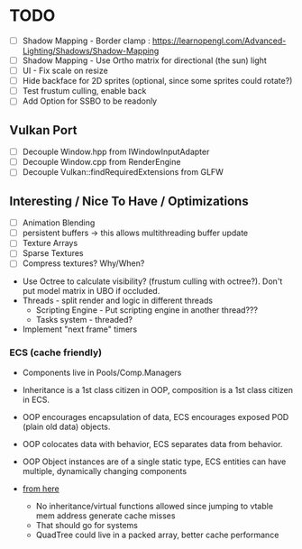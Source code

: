 # TODO

- [ ] Shadow Mapping - Border clamp : https://learnopengl.com/Advanced-Lighting/Shadows/Shadow-Mapping
- [ ] Shadow Mapping - Use Ortho matrix for directional (the sun) light
- [ ] UI - Fix scale on resize
- [ ] Hide backface for 2D sprites (optional, since some sprites could rotate?)
- [ ] Test frustum culling, enable back
- [ ] Add Option for SSBO to be readonly

## Vulkan Port
- [ ] Decouple Window.hpp from IWindowInputAdapter
- [ ] Decouple Window.cpp from RenderEngine
- [ ] Decouple Vulkan::findRequiredExtensions from GLFW

## Interesting / Nice To Have / Optimizations

- [ ] Animation Blending
- [ ] persistent buffers -> this allows multithreading buffer update
- [ ] Texture Arrays
- [ ] Sparse Textures
- [ ] Compress textures? Why/When?

- Use Octree to calculate visibility? (frustum culling with octree?). Don't put model matrix in UBO if occluded.
- Threads - split render and logic in different threads
  - Scripting Engine - Put scripting engine in another thread???
  - Tasks system - threaded?
- Implement "next frame" timers

### ECS (cache friendly)

- Components live in Pools/Comp.Managers
- Inheritance is a 1st class citizen in OOP, composition is a 1st class citizen in ECS.
- OOP encourages encapsulation of data, ECS encourages exposed POD (plain old data) objects.
- OOP colocates data with behavior, ECS separates data from behavior.
- OOP Object instances are of a single static type, ECS entities can have multiple, dynamically changing components
- [from here](https://gamedev.stackexchange.com/questions/82030/how-are-entity-systems-cache-efficient)

  - No inheritance/virtual functions allowed since jumping to vtable mem address generate cache misses
  - That should go for systems
  - QuadTree could live in a packed array, better cache performance
